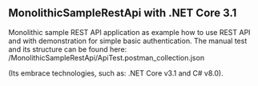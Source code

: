 ## MonolithicSampleRestApi with .NET Core 3.1

Monolithic sample REST API application as example how to use REST API and with demonstration for simple basic authentication.
The manual test and its structure can be found here: /MonolithicSampleRestApi/ApiTest.postman_collection.json

(Its embrace technologies, such as: .NET Core v3.1 and C# v8.0).
